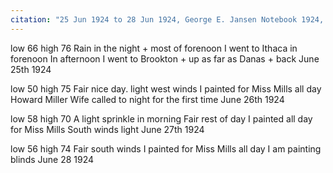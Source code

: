 ```yaml
---
citation: "25 Jun 1924 to 28 Jun 1924, George E. Jansen Notebook 1924, Tompkins County History Center."
---
```


low 66 high 76  Rain in the night + most of forenoon  I went to Ithaca in forenoon  In afternoon I went to Brookton + up as far as Danas + back
June 25th 1924

low 50 high 75  Fair nice day. light west winds  I painted for Miss Mills all day  Howard Miller Wife called to night for the first time
June 26th 1924

low 58 high 70  A light sprinkle in morning  Fair rest of day  I painted all day for Miss Mills  South winds light
June 27th 1924

low 56 high 74  Fair south winds  I painted for Miss Mills all day  I am painting blinds
June 28 1924

